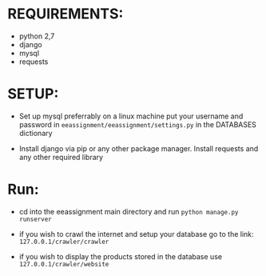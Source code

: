 REQUIREMENTS:
=============
 - python 2,7
 - django
 - mysql
 - requests

SETUP:
======
 - Set up mysql preferrably on a linux machine 
 put your username and password in `eeassignment/eeassignment/settings.py`
 in the DATABASES dictionary

 - Install django via pip or any other package manager. Install requests
 and any other required library

 Run:
 ====

 - cd into the eeassignment main directory and run `python manage.py runserver`

 - if you wish to crawl the internet and setup your database go to the link:
   `127.0.0.1/crawler/crawler`

 - if you wish to display the products stored in the database use
 `127.0.0.1/crawler/website`